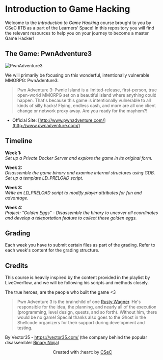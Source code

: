 
# Introduction to Game Hacking

Welcome to the _Introduction to Game Hacking_ course brought to you by CSeC IITB as a part of the Learners' Space! In this repository you will find the relevant resources to help you on your journey to become a master Game Hacker!

## The Game: PwnAdventure3
![PwnAdventure3](http://www.pwnadventure.com/img/logo.png)

We will primarily be focusing on this wonderful, intentionally vulnerable MMORPG: PwnAdenture3.

> Pwn Adventure 3: Pwnie Island is a limited-release, first-person, true open-world MMORPG set on a beautiful island where anything could happen. That's because this game is intentionally vulnerable to all kinds of silly hacks! Flying, endless cash, and more are all one client change or network proxy away. Are you ready for the mayhem?!

- Official Site: [http://www.pwnadventure.com/](http://www.pwnadventure.com/)


## Timeline


**Week 1:**  
_Set up a Private Docker Server and explore the game in its original form._

**Week 2:**  
_Disassemble the game binary and examine internal structures using GDB. Set up a template LD_PRELOAD script._

**Week 3:**  
_Write an LD_PRELOAD script to modify player attributes for fun and advantage._

**Week 4:**  
_Project: "Golden Eggs" - Disassemble the binary to uncover all coordinates and develop a teleportation feature to collect those golden eggs._



## Grading

Each week you have to submit certain files as part of the grading. Refer to each week's content for the grading structure.

## Credits

This course is heavily inspired by the content provided in the playlist by LiveOverflow, and we will be following his scripts and methods closely.

The true heroes, are the people who built the game <3

> Pwn Adventure 3 is the brainchild of one [Rusty Wagner](https://twitter.com/eipwned). He's responsible for the idea, the planning, and nearly all of the execution (programming, level design, quests, and so forth). Without him, there would be no game! Special thanks also goes to the Ghost in the Shellcode organizers for their support during development and testing.

By Vector35 - https://vector35.com/ (the company behind the popular disassembler [Binary Ninja](https://binary.ninja/))

<p align="center">Created with :heart: by <a href="https://cseciitb.github.io/">CSeC</a></p>
